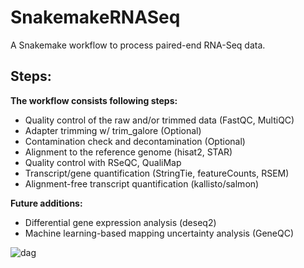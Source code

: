 # SnakemakeRNASeq
A Snakemake workflow to process paired-end RNA-Seq data.

## Steps:

**The workflow consists following steps:**

- Quality control of the raw and/or trimmed data (FastQC, MultiQC)
- Adapter trimming w/ trim_galore (Optional)
- Contamination check and decontamination (Optional)
- Alignment to the reference genome (hisat2, STAR)
- Quality control with RSeQC, QualiMap
- Transcript/gene quantification (StringTie, featureCounts, RSEM)
- Alignment-free transcript quantification (kallisto/salmon)

**Future additions:**
- Differential gene expression analysis (deseq2)
- Machine learning-based mapping uncertainty analysis (GeneQC)

![dag](https://user-images.githubusercontent.com/42179487/74106710-ec1f1a80-4b36-11ea-94b2-d52f4bee5574.png)





